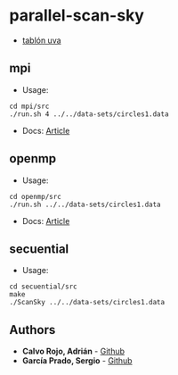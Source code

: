 # parallel-scan-sky
- [tablón uva](http://frontendv.infor.uva.es/)

## mpi

- Usage:
```
cd mpi/src
./run.sh 4 ../../data-sets/circles1.data
```

- Docs:
[Article](mpi/article/article.pdf)

## openmp

- Usage:
```
cd openmp/src
./run.sh ../../data-sets/circles1.data
```

- Docs:
[Article](openmp/article/article.pdf)

## secuential

- Usage:

```
cd secuential/src
make
./ScanSky ../../data-sets/circles1.data
```

## Authors

* **Calvo Rojo, Adrián** - [Github](https://github.com/adrianetete)
* **García Prado, Sergio** - [Github](https://github.com/garciparedes)
